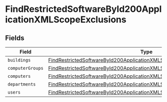 # FindRestrictedSoftwareById200ApplicationXMLScopeExclusions


## Fields

| Field                                                                                                                                                                             | Type                                                                                                                                                                              | Required                                                                                                                                                                          | Description                                                                                                                                                                       |
| --------------------------------------------------------------------------------------------------------------------------------------------------------------------------------- | --------------------------------------------------------------------------------------------------------------------------------------------------------------------------------- | --------------------------------------------------------------------------------------------------------------------------------------------------------------------------------- | --------------------------------------------------------------------------------------------------------------------------------------------------------------------------------- |
| `buildings`                                                                                                                                                                       | [FindRestrictedSoftwareById200ApplicationXMLScopeExclusionsBuildings](../../models/operations/findrestrictedsoftwarebyid200applicationxmlscopeexclusionsbuildings.md)[]           | :heavy_minus_sign:                                                                                                                                                                | N/A                                                                                                                                                                               |
| `computerGroups`                                                                                                                                                                  | [FindRestrictedSoftwareById200ApplicationXMLScopeExclusionsComputerGroups](../../models/operations/findrestrictedsoftwarebyid200applicationxmlscopeexclusionscomputergroups.md)[] | :heavy_minus_sign:                                                                                                                                                                | N/A                                                                                                                                                                               |
| `computers`                                                                                                                                                                       | [FindRestrictedSoftwareById200ApplicationXMLScopeExclusionsComputers](../../models/operations/findrestrictedsoftwarebyid200applicationxmlscopeexclusionscomputers.md)[]           | :heavy_minus_sign:                                                                                                                                                                | N/A                                                                                                                                                                               |
| `departments`                                                                                                                                                                     | [FindRestrictedSoftwareById200ApplicationXMLScopeExclusionsDepartments](../../models/operations/findrestrictedsoftwarebyid200applicationxmlscopeexclusionsdepartments.md)[]       | :heavy_minus_sign:                                                                                                                                                                | N/A                                                                                                                                                                               |
| `users`                                                                                                                                                                           | [FindRestrictedSoftwareById200ApplicationXMLScopeExclusionsUsers](../../models/operations/findrestrictedsoftwarebyid200applicationxmlscopeexclusionsusers.md)[]                   | :heavy_minus_sign:                                                                                                                                                                | N/A                                                                                                                                                                               |